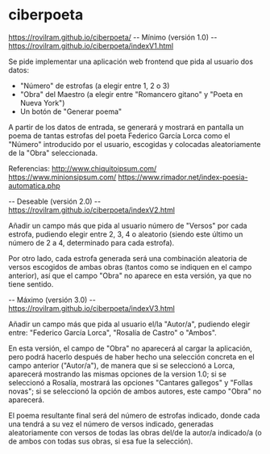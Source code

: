 # ciberpoeta
https://rovilram.github.io/ciberpoeta/
-- Mínimo (versión 1.0) -- https://rovilram.github.io/ciberpoeta/indexV1.html

Se pide implementar una aplicación web frontend que pida al usuario dos datos:

- "Número" de estrofas (a elegir entre 1, 2 o 3)
- "Obra" del Maestro (a elegir entre "Romancero gitano" y "Poeta en Nueva York")
- Un botón de "Generar poema"

A partir de los datos de entrada, se generará y mostrará en pantalla un poema de tantas estrofas del poeta Federico García Lorca como el "Número" introducido por el usuario, escogidas y colocadas aleatoriamente de la "Obra" seleccionada.

Referencias:
http://www.chiquitoipsum.com/
https://www.minionsipsum.com/
https://www.rimador.net/index-poesia-automatica.php

-- Deseable (versión 2.0) -- https://rovilram.github.io/ciberpoeta/indexV2.html

Añadir un campo más que pida al usuario número de "Versos" por cada estrofa, pudiendo elegir entre 2, 3, 4 o aleatorio (siendo este último un número de 2 a 4, determinado para cada estrofa).

Por otro lado, cada estrofa generada será una combinación aleatoria de versos escogidos de ambas obras (tantos como se indiquen en el campo anterior), así que el campo "Obra" no aparece en esta versión, ya que no tiene sentido.

-- Máximo (versión 3.0) -- https://rovilram.github.io/ciberpoeta/indexV3.html

Añadir un campo más que pida al usuario el/la "Autor/a", pudiendo elegir entre: "Federico García Lorca", "Rosalía de Castro" o "Ambos".

En esta versión, el campo de "Obra" no aparecerá al cargar la aplicación, pero podrá hacerlo después de haber hecho una selección concreta en el campo anterior ("Autor/a"), de manera que si se seleccionó a Lorca, aparecerá mostrando las mismas opciones de la version 1.0; si se seleccionó a Rosalía, mostrará las opciones "Cantares gallegos" y "Follas novas"; si se seleccionó la opción de ambos autores, este campo "Obra" no aparecerá.

El poema resultante final será del número de estrofas indicado, donde cada una tendrá a su vez el número de versos indicado, generadas aleatoriamente con versos de todas las obras del/de la autor/a indicado/a (o de ambos con todas sus obras, si esa fue la selección).
